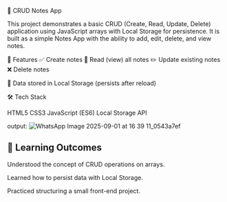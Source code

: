 📘 CRUD Notes App

This project demonstrates a basic CRUD (Create, Read, Update, Delete) application using JavaScript arrays with Local Storage for persistence.
It is built as a simple Notes App with the ability to add, edit, delete, and view notes.

🚀 Features
✅ Create notes
📖 Read (view) all notes
✏️ Update existing notes
❌ Delete notes

💾 Data stored in Local Storage (persists after reload)

🛠️ Tech Stack

HTML5
CSS3
JavaScript (ES6)
Local Storage API

output:
![WhatsApp Image 2025-09-01 at 16 39 11_0543a7ef](https://github.com/user-attachments/assets/32402a66-b884-49b2-b3b5-7cf94d4b39d4)



## 🎯 Learning Outcomes

Understood the concept of CRUD operations on arrays.

Learned how to persist data with Local Storage.

Practiced structuring a small front-end project.
